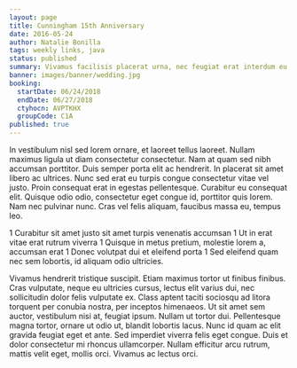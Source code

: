 ```yaml
---
layout: page
title: Cunningham 15th Anniversary
date: 2016-05-24
author: Natalie Bonilla
tags: weekly links, java
status: published
summary: Vivamus facilisis placerat urna, nec feugiat erat interdum eu. Maecenas.
banner: images/banner/wedding.jpg
booking:
  startDate: 06/24/2018
  endDate: 06/27/2018
  ctyhocn: AVPTKHX
  groupCode: C1A
published: true
---
```

In vestibulum nisl sed lorem ornare, et laoreet tellus laoreet. Nullam maximus ligula ut diam consectetur consectetur. Nam at quam sed nibh accumsan porttitor. Duis semper porta elit ac hendrerit. In placerat sit amet libero ac ultrices. Nunc sed erat eu turpis congue consectetur vitae vel justo. Proin consequat erat in egestas pellentesque. Curabitur eu consequat elit. Quisque odio odio, consectetur eget congue id, porttitor quis lorem. Nam nec pulvinar nunc. Cras vel felis aliquam, faucibus massa eu, tempus leo.

1 Curabitur sit amet justo sit amet turpis venenatis accumsan
1 Ut in erat vitae erat rutrum viverra
1 Quisque in metus pretium, molestie lorem a, accumsan erat
1 Donec volutpat dui et eleifend porta
1 Sed eleifend quam nec sem lobortis, id aliquam odio ultricies.

Vivamus hendrerit tristique suscipit. Etiam maximus tortor ut finibus finibus. Cras vulputate, neque eu ultricies cursus, lectus elit varius dui, nec sollicitudin dolor felis vulputate ex. Class aptent taciti sociosqu ad litora torquent per conubia nostra, per inceptos himenaeos. Ut sit amet sem auctor, vestibulum nisi at, feugiat ipsum. Nullam ut tortor dui. Pellentesque magna tortor, ornare ut odio ut, blandit lobortis lacus. Nunc id quam ac elit gravida feugiat eget et ante. Sed imperdiet viverra felis eget congue. Duis et dolor consectetur mi rhoncus ullamcorper. Nullam efficitur arcu rutrum, mattis velit eget, mollis orci. Vivamus ac lectus orci.
